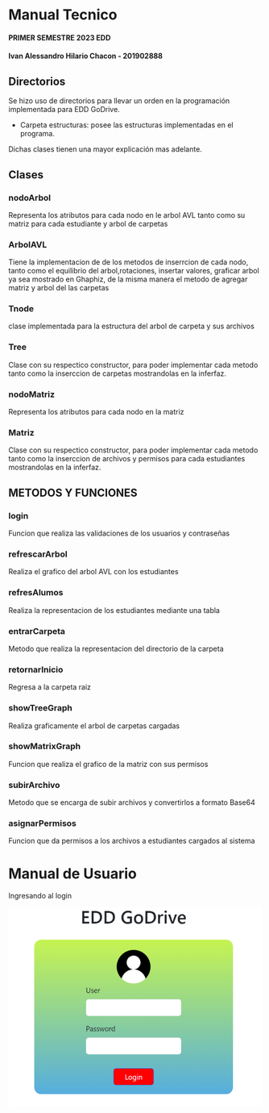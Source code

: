 #                              Manual Tecnico
#### PRIMER SEMESTRE 2023 EDD
#### Ivan Alessandro Hilario Chacon - 201902888
## Directorios
Se hizo uso de directorios para llevar un orden en la programación implementada para 
EDD GoDrive.
- Carpeta estructuras: posee las estructuras implementadas en el programa.

Dichas clases tienen una mayor explicación mas adelante.

## Clases
### nodoArbol
Representa los atributos para cada nodo en le arbol AVL tanto como su matriz para cada estudiante y arbol de carpetas

### ArbolAVL
Tiene la implementacion de de los metodos de inserrcion de cada nodo, tanto como el equilibrio del arbol,rotaciones, insertar valores, graficar arbol ya sea mostrado en Ghaphiz, de la misma manera el metodo de agregar matriz y arbol del las carpetas

### Tnode
clase implementada para la estructura del arbol de carpeta y sus archivos

### Tree
Clase con su respectico constructor, para poder implementar cada metodo tanto como la inserccion de carpetas mostrandolas en la inferfaz.

### nodoMatriz
Representa los atributos para cada nodo en la matriz 

### Matriz
Clase con su respectico constructor, para poder implementar cada metodo tanto como la inserccion de archivos y permisos para cada estudiantes mostrandolas en la inferfaz.


## METODOS Y FUNCIONES
### login
Funcion que realiza las validaciones de los  usuarios y contraseñas 

### refrescarArbol
Realiza el grafico del arbol AVL con los estudiantes

### refresAlumos
Realiza la representacion de los estudiantes mediante una tabla 

### entrarCarpeta
Metodo que realiza la representacion del directorio de la carpeta

### retornarInicio
Regresa a la carpeta raiz 

### showTreeGraph
Realiza graficamente el arbol de carpetas cargadas

### showMatrixGraph
Funcion que realiza el grafico de la matriz con sus permisos

### subirArchivo
Metodo que se encarga de subir archivos y convertirlos a formato Base64

### asignarPermisos
Funcion que da permisos a los archivos a estudiantes cargados al sistema

#                              Manual de Usuario

Ingresando al login

![Descripción de la imagen](/EDD_Proyecto1_Fase2/img/login.png  "Login")


